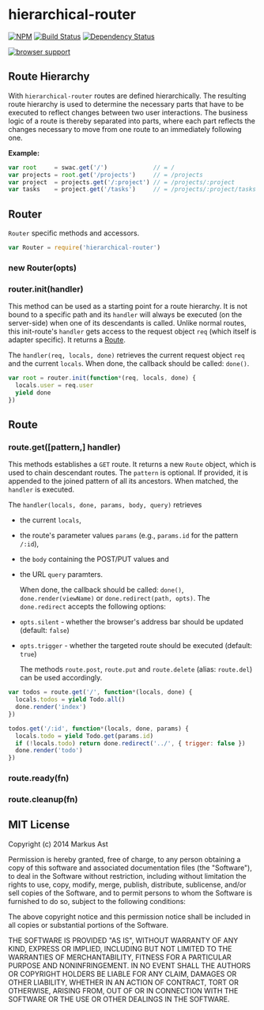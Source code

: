# hierarchical-router

[![NPM](https://badge.fury.io/js/hierarchical-router.svg)](https://npmjs.org/package/hierarchical-router)
[![Build Status](https://secure.travis-ci.org/rkusa/hierarchical-router.svg)](http://travis-ci.org/rkusa/hierarchical-router)
[![Dependency Status](https://david-dm.org/rkusa/hierarchical-router.svg?theme=shields.io)](https://david-dm.org/rkusa/hierarchical-router)

[![browser support](https://ci.testling.com/rkusa/hierarchical-router.png)
](https://ci.testling.com/rkusa/hierarchical-router)

## Route Hierarchy

  With `hierarchical-router` routes are defined hierarchically. The resulting route hierarchy is used to determine the necessary parts that have to be executed to reflect changes between two user interactions. The business logic of a route is thereby separated into parts, where each part reflects the changes necessary to move from one route to an immediately following one.

  **Example:**

```js
var root     = swac.get('/')             // = /
var projects = root.get('/projects')     // = /projects
var project  = projects.get('/:project') // = /projects/:project
var tasks    = project.get('/tasks')     // = /projects/:project/tasks
```

## Router

  `Router` specific methods and accessors.

```js
var Router = require('hierarchical-router')
```

### new Router(opts)

### router.init(handler)

  This method can be used as a starting point for a route hierarchy. It is not bound to a specific path and its `handler` will always be executed (on the server-side) when one of its descendants is called. Unlike normal routes, this init-route's `handler` gets access to the request object `req` (which itself is adapter specific). It returns a [Route](route.md).

  The `handler(req, locals, done)` retrieves the current request object `req` and the current `locals`. When done, the callback should be called: `done()`.

```js
var root = router.init(function*(req, locals, done) {
  locals.user = req.user
  yield done
})
```

## Route

### route.get([pattern,] handler)

  This methods establishes a `GET` route. It returns a new `Route` object, which is used to chain descendant routes. The `pattern` is optional. If provided, it is appended to the joined pattern of all its ancestors. When matched, the `handler` is executed.

  The `handler(locals, done, params, body, query)` retrieves

- the current `locals`,
- the route's parameter values `params` (e.g., `params.id` for the pattern `/:id`),
- the `body` containing the POST/PUT values and
- the URL `query` paramters.

  When done, the callback should be called: `done()`, `done.render(viewName)` or `done.redirect(path, opts)`. The `done.redirect` accepts the following options:

- `opts.silent` - whether the browser's address bar should be updated (default: `false`)
- `opts.trigger` - whether the targeted route should be executed (default: `true`)

  The methods `route.post`, `route.put` and `route.delete` (alias: `route.del`) can be used accordingly.

```js
var todos = route.get('/', function*(locals, done) {
  locals.todos = yield Todo.all()
  done.render('index')
})

todos.get('/:id', function*(locals, done, params) {
  locals.todo = yield Todo.get(params.id)
  if (!locals.todo) return done.redirect('../', { trigger: false })
  done.render('todo')
})
```

### route.ready(fn)
### route.cleanup(fn)

## MIT License
Copyright (c) 2014 Markus Ast

Permission is hereby granted, free of charge, to any person obtaining a copy of this software and associated documentation files (the "Software"), to deal in the Software without restriction, including without limitation the rights to use, copy, modify, merge, publish, distribute, sublicense, and/or sell copies of the Software, and to permit persons to whom the Software is furnished to do so, subject to the following conditions:

The above copyright notice and this permission notice shall be included in all copies or substantial portions of the Software.

THE SOFTWARE IS PROVIDED "AS IS", WITHOUT WARRANTY OF ANY KIND, EXPRESS OR IMPLIED, INCLUDING BUT NOT LIMITED TO THE WARRANTIES OF MERCHANTABILITY, FITNESS FOR A PARTICULAR PURPOSE AND NONINFRINGEMENT. IN NO EVENT SHALL THE AUTHORS OR COPYRIGHT HOLDERS BE LIABLE FOR ANY CLAIM, DAMAGES OR OTHER LIABILITY, WHETHER IN AN ACTION OF CONTRACT, TORT OR OTHERWISE, ARISING FROM, OUT OF OR IN CONNECTION WITH THE SOFTWARE OR THE USE OR OTHER DEALINGS IN THE SOFTWARE.